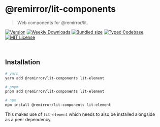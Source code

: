 # @remirror/lit-components

> Web components for @remirror/lit.

[![Version][version]][npm] [![Weekly Downloads][downloads-badge]][npm] [![Bundled size][size-badge]][size] [![Typed Codebase][typescript]](#) [![MIT License][license]](#)

[version]: https://flat.badgen.net/npm/v/@remirror/lit-components
[npm]: https://npmjs.com/package/@remirror/lit-components
[license]: https://flat.badgen.net/badge/license/MIT/purple
[size]: https://bundlephobia.com/result?p=@remirror/lit-components
[size-badge]: https://flat.badgen.net/bundlephobia/minzip/@remirror/lit-components
[typescript]: https://flat.badgen.net/badge/icon/TypeScript?icon=typescript&label
[downloads-badge]: https://badgen.net/npm/dw/@remirror/lit-components/red?icon=npm

<br />

## Installation

```bash
# yarn
yarn add @remirror/lit-components lit-element

# pnpm
pnpm add @remirror/lit-components lit-element

# npm
npm install @remirror/lit-components lit-element
```

This makes use of `lit-element` which needs to also be installed alongside as a peer dependency.

<br />

